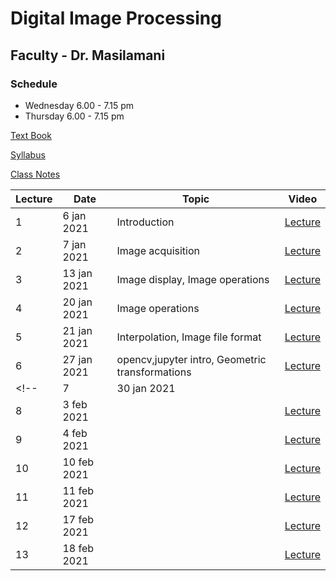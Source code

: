 # Digital Image Processing
## Faculty - Dr. Masilamani

### Schedule
- Wednesday 6.00 - 7.15 pm
- Thursday 6.00 - 7.15 pm

[Text Book](https://github.com/Aryelld/PDI/blob/master/Rafael%20C.%20Gonzalez%2C%20Richard%20E.%20Woods%20-%20Digital%20Image%20Processing%20(2008%2C%20Prentice%20Hall).pdf)

[Syllabus](http://iiitdm.ac.in/img/electives/Digital_Image_Processing.pdf)

[Class Notes](https://iiitdmacin-my.sharepoint.com/:o:/g/personal/masila_iiitdm_ac_in/Ehj-vb_3RFtNpSf6GzOrvEYB8YEb3LAdm_-i2zcienskiw?e=Dh6Pza)

|Lecture|Date|Topic|Video|
|---|---|---|---|
|1|6 jan 2021|Introduction|[Lecture](https://drive.google.com/file/d/1kUXw-GhxCTZACiQLkLDlLhxtp4EtA3bJ/view)|
|2|7 jan 2021|Image acquisition|[Lecture](https://drive.google.com/file/d/1IpwAu90qUYahStNKdxOyUvS4hIiuLVCy/view)|
|3|13 jan 2021|Image display, Image operations|[Lecture](https://drive.google.com/file/d/1hzCj4TQkTWVhy3NzaTgm3WU36zaxHu59/view)|
|4|20 jan 2021|Image operations|[Lecture](https://drive.google.com/file/d/187CKGJnRMs6WuAH855-b2g8FR7oSteWa/view)|
|5|21 jan 2021|Interpolation, Image file format|[Lecture](https://drive.google.com/file/d/1ti_eZddkBvz7KWRty1LSRQA8vNHNHH9d/view)|
|6|27 jan 2021|opencv,jupyter intro, Geometric transformations|[Lecture](https://drive.google.com/file/d/1XxhSpSBYtgv9EFUeMu-QjyDBSWG1aV4o/view)|
<!-- |7|30 jan 2021||[Lecture](https://drive.google.com/file/d/10fMo9jF7aacgcuE0hX5z_dxDR9jyjyxO/view)|
|8|3 feb 2021||[Lecture]()|
|9|4 feb 2021||[Lecture]()|
|10|10 feb 2021||[Lecture]()|
|11|11 feb 2021||[Lecture]()|
|12|17 feb 2021||[Lecture]()|
|13|18 feb 2021||[Lecture]()| -->

<!-- | lec no | date | topic |[Lecture]()| -->